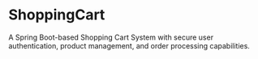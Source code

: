 # ShoppingCart
A Spring Boot-based Shopping Cart System with secure user authentication, product management, and order processing capabilities.
